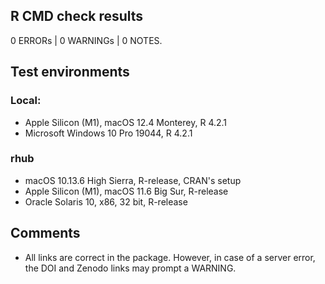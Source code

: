 ## R CMD check results

0 ERRORs | 0 WARNINGs | 0 NOTES.

## Test environments

### Local:
* Apple Silicon (M1), macOS 12.4 Monterey, R 4.2.1
* Microsoft Windows 10 Pro 19044, R 4.2.1

### rhub
* macOS 10.13.6 High Sierra, R-release, CRAN's setup
* Apple Silicon (M1), macOS 11.6 Big Sur, R-release
* Oracle Solaris 10, x86, 32 bit, R-release

## Comments
* All links are correct in the package. However, in case of a server error, the DOI and Zenodo links may prompt a WARNING.
